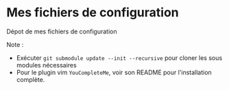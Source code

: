 Mes fichiers de configuration
===========

Dépot de mes fichiers de configuration

Note :
- Exécuter `git submodule update --init --recursive` pour cloner les sous modules nécessaires
- Pour le plugin vim `YouCompleteMe`, voir son README pour l'installation complète.
